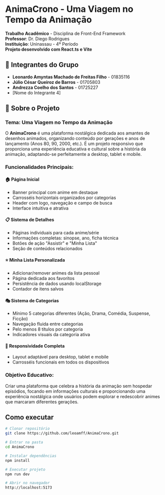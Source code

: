 # AnimaCrono - Uma Viagem no Tempo da Animação

**Trabalho Acadêmico** - Disciplina de Front-End Framework  
**Professor**: Dr. Diego Rodrigues  
**Instituição**: Uninassau - 4º Período  
**Projeto desenvolvido com React.ts e Vite**

## 👥 Integrantes do Grupo

- **Leonardo Amyntas Machado de Freitas Filho** - 01835116
- **Júlio César Queiroz de Barros** - 01705803
- **Andrezza Coelho dos Santos** - 01725227
- [Nome do Integrante 4]

## 🎌 Sobre o Projeto

### **Tema: Uma Viagem no Tempo da Animação**
O **AnimaCrono** é uma plataforma nostálgica dedicada aos amantes de desenhos animados, organizando conteúdo por gerações e anos de lançamento (Anos 80, 90, 2000, etc.). É um projeto responsivo que proporciona uma experiência educativa e cultural sobre a história da animação, adaptando-se perfeitamente a desktop, tablet e mobile.

### **Funcionalidades Principais:**

#### 🏠 **Página Inicial**
- Banner principal com anime em destaque
- Carrosséis horizontais organizados por categorias
- Header com logo, navegação e campo de busca
- Interface intuitiva e atrativa

#### 📋 **Sistema de Detalhes**
- Páginas individuais para cada anime/série
- Informações completas: sinopse, ano, ficha técnica
- Botões de ação "Assistir" e "Minha Lista"
- Seção de conteúdos relacionados

#### ⭐ **Minha Lista Personalizada**
- Adicionar/remover animes da lista pessoal
- Página dedicada aos favoritos
- Persistência de dados usando localStorage
- Contador de itens salvos

#### 🎭 **Sistema de Categorias**
- Mínimo 5 categorias diferentes (Ação, Drama, Comédia, Suspense, Ficção)
- Navegação fluida entre categorias
- Pelo menos 8 títulos por categoria
- Indicadores visuais da categoria ativa

#### 📱 **Responsividade Completa**
- Layout adaptável para desktop, tablet e mobile
- Carrosséis funcionais em todos os dispositivos

### **Objetivo Educativo:**
Criar uma plataforma que celebra a história da animação sem hospedar episódios, focando em informações culturais e proporcionando uma experiência nostálgica onde usuários podem explorar e redescobrir animes que marcaram diferentes gerações.

##  Como executar

```bash
# Clonar repositório
git clone https://github.com/leoamff/AnimaCrono.git

# Entrar na pasta
cd AnimaCrono

# Instalar dependências
npm install

# Executar projeto
npm run dev

# Abrir no navegador
http://localhost:5173
```